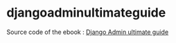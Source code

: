 # djangoadminultimateguide
Source code of the ebook : [Django Admin ultimate guide](https://leanpub.com/thedjangoadminultimateguide/overview)

  
